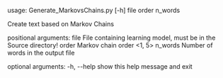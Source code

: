 usage: Generate_MarkovsChains.py [-h] file order n_words

Create text based on Markov Chains

positional arguments:
  file        File containing learning model, must be in the Source directory!
  order       Markov chain order <1, 5>
  n_words     Number of words in the output file

optional arguments:
  -h, --help  show this help message and exit

